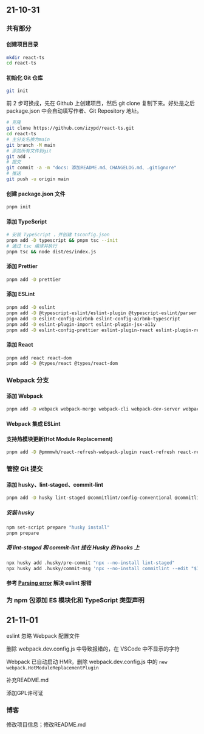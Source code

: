 ## 21-10-31

### 共有部分

#### 创建项目目录

```bash
mkdir react-ts
cd react-ts
```

#### 初始化 Git 仓库

```bash
git init
```

前 2 步可换成，先在 Github 上创建项目，然后 git clone 复制下来。好处是之后 package.json 中会自动填写作者、Git Repository 地址。

```bash
# 克隆
git clone https://github.com/izypd/react-ts.git
cd react-ts
# 主分支名换为main
git branch -M main
# 添加所有文件到git
git add .
# 提交
git commit -a -m "docs: 添加README.md、CHANGELOG.md、.gitignore"
# 推送
git push -u origin main
```

#### 创建 package.json 文件

```bash
pnpm init
```

#### 添加 TypeScript

```bash
# 安装 TypeScript ，并创建 tsconfig.json
pnpm add -D typescript && pnpm tsc --init
# 通过 tsc 编译并执行
pnpm tsc && node dist/es/index.js
```

#### 添加 Prettier

```bash
pnpm add -D prettier
```

#### 添加 ESLint

```bash
pnpm add -D eslint
pnpm add -D @typescript-eslint/eslint-plugin @typescript-eslint/parser
pnpm add -D eslint-config-airbnb eslint-config-airbnb-typescript
pnpm add -D eslint-plugin-import eslint-plugin-jsx-a11y
pnpm add -D eslint-config-prettier eslint-plugin-react eslint-plugin-react-hooks
```

#### 添加 React

```bash
pnpm add react react-dom
pnpm add -D @types/react @types/react-dom
```

### Webpack 分支

#### 添加 Webpack

```bash
pnpm add -D webpack webpack-merge webpack-cli webpack-dev-server webpackbar clean-terminal-webpack-plugin ts-loader fork-ts-checker-webpack-plugin
```

#### Webpack 集成 ESLint

#### 支持热模块更新(Hot Module Replacement)

```bash
pnpm add -D @pmmmwh/react-refresh-webpack-plugin react-refresh react-refresh-typescript
```

### 管控 Git 提交

#### 添加 husky、lint-staged、commit-lint

```bash
pnpm add -D husky lint-staged @commitlint/config-conventional @commitlint/cli
```

##### 安装 husky

```bash
npm set-script prepare "husky install"
pnpm prepare
```

##### 将 lint-staged 和 commit-lint 挂在 Husky 的 hooks 上

```bash
npx husky add .husky/pre-commit "npx --no-install lint-staged"
npx husky add .husky/commit-msg 'npx --no-install commitlint --edit "$1"'
```

#### 参考 [Parsing error](https://stackoverflow.com/questions/64271575/error-with-my-eslintrc-js-file-parsing-error-parseroptions-project-has) 解决 eslint 报错

### 为 npm 包添加 ES 模块化和 TypeScript 类型声明

## 21-11-01

eslint 忽略 Webpack 配置文件

删除 webpack.dev.config.js 中导致报错的，在 VSCode 中不显示的字符

Webpack 已自动启动 HMR，删除 webpack.dev.config.js 中的 `new webpack.HotModuleReplacementPlugin`

补充README.md

添加GPL许可证

### 博客

修改项目信息；修改README.md

